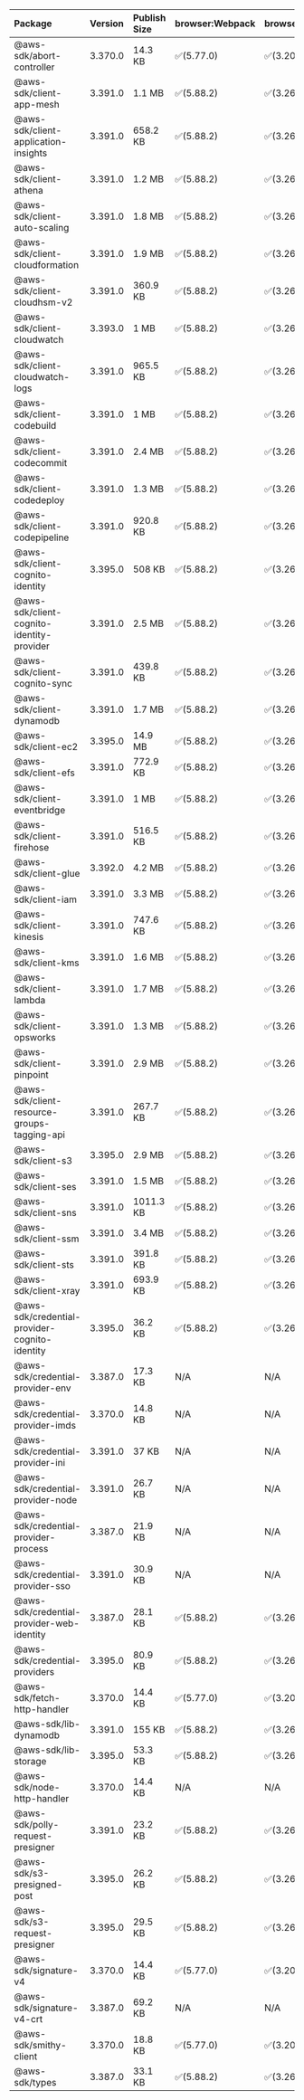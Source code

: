| Package | Version | Publish Size | browser:Webpack | browser:Rollup | browser:EsBuild |
| :------ | :------ | :----------- | :------ | :----- | :------- |
|@aws-sdk/abort-controller|3.370.0|14.3 KB|✅(5.77.0)|✅(3.20.2)|✅(0.17.15)|
|@aws-sdk/client-app-mesh|3.391.0|1.1 MB|✅(5.88.2)|✅(3.26.3)|✅(0.18.15)|
|@aws-sdk/client-application-insights|3.391.0|658.2 KB|✅(5.88.2)|✅(3.26.3)|✅(0.18.15)|
|@aws-sdk/client-athena|3.391.0|1.2 MB|✅(5.88.2)|✅(3.26.3)|✅(0.18.15)|
|@aws-sdk/client-auto-scaling|3.391.0|1.8 MB|✅(5.88.2)|✅(3.26.3)|✅(0.18.15)|
|@aws-sdk/client-cloudformation|3.391.0|1.9 MB|✅(5.88.2)|✅(3.26.3)|✅(0.18.15)|
|@aws-sdk/client-cloudhsm-v2|3.391.0|360.9 KB|✅(5.88.2)|✅(3.26.3)|✅(0.18.15)|
|@aws-sdk/client-cloudwatch|3.393.0|1 MB|✅(5.88.2)|✅(3.26.3)|✅(0.18.15)|
|@aws-sdk/client-cloudwatch-logs|3.391.0|965.5 KB|✅(5.88.2)|✅(3.26.3)|✅(0.18.15)|
|@aws-sdk/client-codebuild|3.391.0|1 MB|✅(5.88.2)|✅(3.26.3)|✅(0.18.15)|
|@aws-sdk/client-codecommit|3.391.0|2.4 MB|✅(5.88.2)|✅(3.26.3)|✅(0.18.15)|
|@aws-sdk/client-codedeploy|3.391.0|1.3 MB|✅(5.88.2)|✅(3.26.3)|✅(0.18.15)|
|@aws-sdk/client-codepipeline|3.391.0|920.8 KB|✅(5.88.2)|✅(3.26.3)|✅(0.18.15)|
|@aws-sdk/client-cognito-identity|3.395.0|508 KB|✅(5.88.2)|✅(3.26.3)|✅(0.18.15)|
|@aws-sdk/client-cognito-identity-provider|3.391.0|2.5 MB|✅(5.88.2)|✅(3.26.3)|✅(0.18.15)|
|@aws-sdk/client-cognito-sync|3.391.0|439.8 KB|✅(5.88.2)|✅(3.26.3)|✅(0.18.15)|
|@aws-sdk/client-dynamodb|3.391.0|1.7 MB|✅(5.88.2)|✅(3.26.3)|✅(0.18.15)|
|@aws-sdk/client-ec2|3.395.0|14.9 MB|✅(5.88.2)|✅(3.26.3)|✅(0.18.15)|
|@aws-sdk/client-efs|3.391.0|772.9 KB|✅(5.88.2)|✅(3.26.3)|✅(0.18.15)|
|@aws-sdk/client-eventbridge|3.391.0|1 MB|✅(5.88.2)|✅(3.26.3)|✅(0.18.15)|
|@aws-sdk/client-firehose|3.391.0|516.5 KB|✅(5.88.2)|✅(3.26.3)|✅(0.18.15)|
|@aws-sdk/client-glue|3.392.0|4.2 MB|✅(5.88.2)|✅(3.26.3)|✅(0.18.15)|
|@aws-sdk/client-iam|3.391.0|3.3 MB|✅(5.88.2)|✅(3.26.3)|✅(0.18.15)|
|@aws-sdk/client-kinesis|3.391.0|747.6 KB|✅(5.88.2)|✅(3.26.3)|✅(0.18.15)|
|@aws-sdk/client-kms|3.391.0|1.6 MB|✅(5.88.2)|✅(3.26.3)|✅(0.18.15)|
|@aws-sdk/client-lambda|3.391.0|1.7 MB|✅(5.88.2)|✅(3.26.3)|✅(0.18.15)|
|@aws-sdk/client-opsworks|3.391.0|1.3 MB|✅(5.88.2)|✅(3.26.3)|✅(0.18.15)|
|@aws-sdk/client-pinpoint|3.391.0|2.9 MB|✅(5.88.2)|✅(3.26.3)|✅(0.18.15)|
|@aws-sdk/client-resource-groups-tagging-api|3.391.0|267.7 KB|✅(5.88.2)|✅(3.26.3)|✅(0.18.15)|
|@aws-sdk/client-s3|3.395.0|2.9 MB|✅(5.88.2)|✅(3.26.3)|✅(0.18.15)|
|@aws-sdk/client-ses|3.391.0|1.5 MB|✅(5.88.2)|✅(3.26.3)|✅(0.18.15)|
|@aws-sdk/client-sns|3.391.0|1011.3 KB|✅(5.88.2)|✅(3.26.3)|✅(0.18.15)|
|@aws-sdk/client-ssm|3.391.0|3.4 MB|✅(5.88.2)|✅(3.26.3)|✅(0.18.15)|
|@aws-sdk/client-sts|3.391.0|391.8 KB|✅(5.88.2)|✅(3.26.3)|✅(0.18.15)|
|@aws-sdk/client-xray|3.391.0|693.9 KB|✅(5.88.2)|✅(3.26.3)|✅(0.18.15)|
|@aws-sdk/credential-provider-cognito-identity|3.395.0|36.2 KB|✅(5.88.2)|✅(3.26.3)|✅(0.18.15)|
|@aws-sdk/credential-provider-env|3.387.0|17.3 KB|N/A|N/A|N/A|
|@aws-sdk/credential-provider-imds|3.370.0|14.8 KB|N/A|N/A|N/A|
|@aws-sdk/credential-provider-ini|3.391.0|37 KB|N/A|N/A|N/A|
|@aws-sdk/credential-provider-node|3.391.0|26.7 KB|N/A|N/A|N/A|
|@aws-sdk/credential-provider-process|3.387.0|21.9 KB|N/A|N/A|N/A|
|@aws-sdk/credential-provider-sso|3.391.0|30.9 KB|N/A|N/A|N/A|
|@aws-sdk/credential-provider-web-identity|3.387.0|28.1 KB|✅(5.88.2)|✅(3.26.3)|✅(0.18.15)|
|@aws-sdk/credential-providers|3.395.0|80.9 KB|✅(5.88.2)|✅(3.26.3)|✅(0.18.15)|
|@aws-sdk/fetch-http-handler|3.370.0|14.4 KB|✅(5.77.0)|✅(3.20.2)|✅(0.17.15)|
|@aws-sdk/lib-dynamodb|3.391.0|155 KB|✅(5.88.2)|✅(3.26.3)|✅(0.18.15)|
|@aws-sdk/lib-storage|3.395.0|53.3 KB|✅(5.88.2)|✅(3.26.3)|✅(0.18.15)|
|@aws-sdk/node-http-handler|3.370.0|14.4 KB|N/A|N/A|N/A|
|@aws-sdk/polly-request-presigner|3.391.0|23.2 KB|✅(5.88.2)|✅(3.26.3)|✅(0.18.15)|
|@aws-sdk/s3-presigned-post|3.395.0|26.2 KB|✅(5.88.2)|✅(3.26.3)|✅(0.18.15)|
|@aws-sdk/s3-request-presigner|3.395.0|29.5 KB|✅(5.88.2)|✅(3.26.3)|✅(0.18.15)|
|@aws-sdk/signature-v4|3.370.0|14.4 KB|✅(5.77.0)|✅(3.20.2)|✅(0.17.15)|
|@aws-sdk/signature-v4-crt|3.387.0|69.2 KB|N/A|N/A|N/A|
|@aws-sdk/smithy-client|3.370.0|18.8 KB|✅(5.77.0)|✅(3.20.2)|✅(0.17.15)|
|@aws-sdk/types|3.387.0|33.1 KB|✅(5.88.2)|✅(3.26.3)|✅(0.18.15)|
